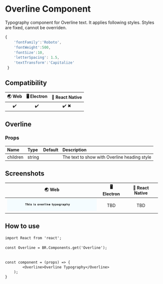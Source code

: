 
# Overline Component

Typography component for Overline text. It applies following styles. Styles are fixed, cannot be overriden.

```javascript
{
    'fontFamily':'Roboto',
    'fontWeight':500,
    'fontSize':10,
    'letterSpacing': 1.5,
    'textTransform':'Capitalize' 
 }
```

## Compatibility

| 🌏 Web | 🖥 Electron | 📱 React Native |
| :----: | :---------: | :-------------: |
|✔️       | ✔️           | ✔️   ✖            |

## Overline

### Props

| Name     | Type      | Default | Description                |
| :------- | :-------- | :------ | :------------------------- |
| children | string |         | The text to show with Overline heading style

## Screenshots

| 🌏 Web | 🖥 Electron | 📱 React Native                             |
| :----: | :---------: | :-----------------------------------------: |
|  ![Mobile iMage](./screenshots/Overline.png)  | TBD         |TBD      |

## How to use

```react
import React from 'react';

const Overline = BR.Components.get('Overline');


const component = (props) => {
        <Overline>Overline Typography</Overline>
    );
}

```